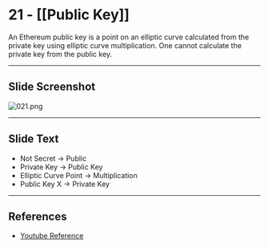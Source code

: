# 21 - [[Public Key]]

An Ethereum public key is a point on an elliptic curve calculated from the private key using elliptic curve multiplication. One cannot calculate the private key from the public key.

___
## Slide Screenshot
![021.png](../images/ethereum101/021.png)
___
## Slide Text
- Not Secret -> Public 
- Private Key -> Public Key
- Elliptic Curve Point -> Multiplication
- Public Key X -> Private Key
___
## References
- [Youtube Reference](https://www.youtube.com/watch?v=zIeBfuXxuWs)